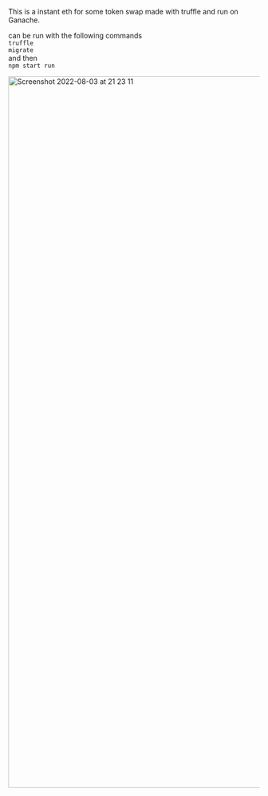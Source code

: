 This is a instant eth for some token swap made with truffle and run on Ganache.

can be run with the following commands <br>
<code>truffle migrate</code> <br>
and then <br>
<code>npm start run</code><br>

<img width="1423" alt="Screenshot 2022-08-03 at 21 23 11" src="https://user-images.githubusercontent.com/106168398/182692261-92169fa9-b116-44ff-ad8a-df1d8d38125e.png">
